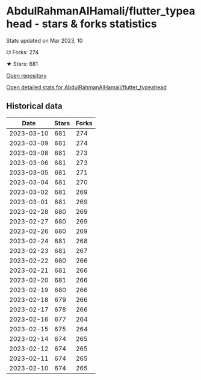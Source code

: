# AbdulRahmanAlHamali/flutter_typeahead - stars & forks statistics

Stats updated on Mar 2023, 10

☋ Forks: 274

★ Stars: 681

[Open repository](https://github.com/AbdulRahmanAlHamali/flutter_typeahead)

[Open detailed stats for AbdulRahmanAlHamali/flutter_typeahead](https://reviewgithub.com/rep/AbdulRahmanAlHamali/flutter_typeahead)

## Historical data
| Date | Stars | Forks |
|------|-------|-------|
| 2023-03-10 | 681 | 274 | 
| 2023-03-09 | 681 | 274 | 
| 2023-03-08 | 681 | 273 | 
| 2023-03-06 | 681 | 273 | 
| 2023-03-05 | 681 | 271 | 
| 2023-03-04 | 681 | 270 | 
| 2023-03-02 | 681 | 269 | 
| 2023-03-01 | 681 | 269 | 
| 2023-02-28 | 680 | 269 | 
| 2023-02-27 | 680 | 269 | 
| 2023-02-26 | 680 | 269 | 
| 2023-02-24 | 681 | 268 | 
| 2023-02-23 | 681 | 267 | 
| 2023-02-22 | 680 | 266 | 
| 2023-02-21 | 681 | 266 | 
| 2023-02-20 | 681 | 266 | 
| 2023-02-19 | 680 | 266 | 
| 2023-02-18 | 679 | 266 | 
| 2023-02-17 | 678 | 266 | 
| 2023-02-16 | 677 | 264 | 
| 2023-02-15 | 675 | 264 | 
| 2023-02-14 | 674 | 265 | 
| 2023-02-12 | 674 | 265 | 
| 2023-02-11 | 674 | 265 | 
| 2023-02-10 | 674 | 265 | 

